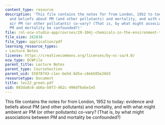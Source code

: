 ```yaml
---
content_type: resource
description: 'This file contains the notes for from London, 1952 to today: evidence
  and beliefs about PM (and other pollutants) and mortality, and with what might ambient
  air PM (or other pollutants) co-vary? (That is, by what might associations between
  PM and mortality be confounded?)'
file: /ol-ocw-studio-app/courses/20-104j-chemicals-in-the-environment-toxicology-and-public-health-be-104j-spring-2005/083da8c6ab6ab8f3d62c496df6abe1e5_lec22_green.pdf
file_size: 262838
file_type: application/pdf
learning_resource_types:
- Lecture Notes
license: https://creativecommons.org/licenses/by-nc-sa/4.0/
ocw_type: OCWFile
parent_title: Lecture Notes
parent_type: CourseSection
parent_uid: 55878743-c1ec-be5d-8d5a-c8eb585e20d3
resourcetype: Document
title: lec22_green.pdf
uid: 083da8c6-ab6a-b8f3-d62c-496df6abe1e5
---
```

This file contains the notes for from London, 1952 to today: evidence and beliefs about PM (and other pollutants) and mortality, and with what might ambient air PM (or other pollutants) co-vary? (That is, by what might associations between PM and mortality be confounded?)